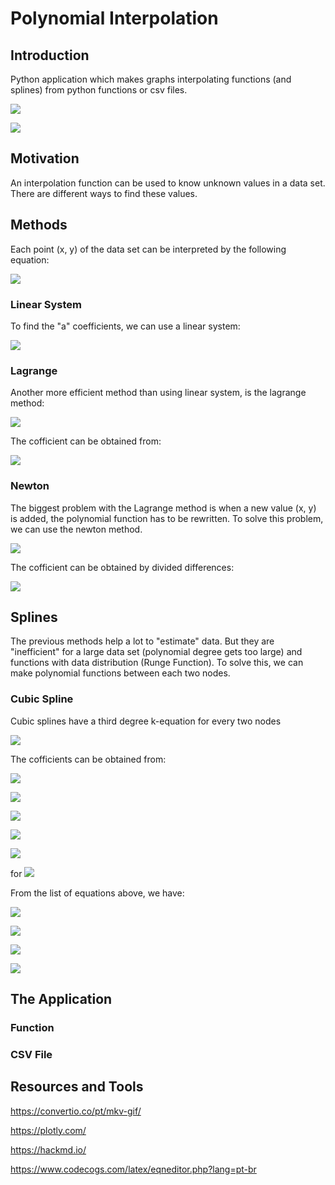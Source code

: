 # Polynomial Interpolation

## Introduction
Python application which makes graphs interpolating functions (and splines) from python functions or csv files.

![](https://i.imgur.com/rA8eHJ2.gif)

![](https://i.imgur.com/fq7uUUl.gif)

## Motivation
An interpolation function can be used to know unknown values in a data set. There are different ways to find these values.

## Methods
Each point (x, y) of the data set can be interpreted by the following equation:

![](https://i.imgur.com/WlHKxoa.png)

### Linear System
To find the "a" coefficients, we can use a linear system:

![](https://i.imgur.com/o0qtSNW.png)


### Lagrange

Another more efficient method than using linear system, is the lagrange method:

![](https://i.imgur.com/AHqFBgh.png)

The cofficient can be obtained from:

![](https://i.imgur.com/pqNmyQ0.png)

### Newton
The biggest problem with the Lagrange method is when a new value (x, y) is added, the polynomial function has to be rewritten. To solve this problem, we can use the newton method.

![](https://i.imgur.com/UqFkMuv.png)

The cofficient can be obtained by divided differences:

![](https://i.imgur.com/NvGBpEk.png)

## Splines

The previous methods help a lot to "estimate" data. But they are "inefficient" for a large data set (polynomial degree gets too large) and functions with data distribution (Runge Function). To solve this, we can make polynomial functions between each two nodes.

### Cubic Spline


Cubic splines have a third degree k-equation for every two nodes

![](https://i.imgur.com/6ZwXHs8.png)

The cofficients can be obtained from:

![](https://i.imgur.com/eUGV8b4.png)

![](https://i.imgur.com/v0J42tE.png)

![](https://i.imgur.com/qC9ATV7.png)

![](https://i.imgur.com/niqmEeO.png)

![](https://i.imgur.com/p52SKkd.png)

for ![](https://i.imgur.com/QaAA9r5.png)

From the list of equations above, we have:

![](https://i.imgur.com/Qi9KwOp.png)

![](https://i.imgur.com/HGUkgdo.png)

![](https://i.imgur.com/9nxV0kB.png)

![](https://i.imgur.com/ObkWS6L.png)

## The Application

### Function

### CSV File

## Resources and Tools

https://convertio.co/pt/mkv-gif/

https://plotly.com/

https://hackmd.io/

https://www.codecogs.com/latex/eqneditor.php?lang=pt-br









